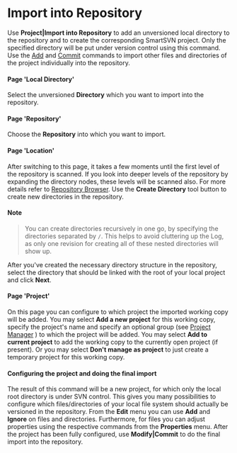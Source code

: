 # Import into Repository

Use **Project\|Import into Repository** to add an unversioned local
directory to the repository and to create the corresponding SmartSVN
project. Only the specified directory will be put under version control
using this command. Use the [Add](Add.md#Add-commands.add)
and [Commit](Commit.md#Commit-commands.commit) commands to
import other files and directories of the project individually into the
repository.

#### Page 'Local Directory'

Select the unversioned **Directory** which you want to import into the
repository.

#### Page 'Repository'

Choose the **Repository** into which you want to import.

#### Page 'Location'

After switching to this page, it takes a few moments until the first
level of the repository is scanned. If you look into deeper levels of
the repository by expanding the directory nodes, these levels will be
scanned also. For more details refer to [Repository Browser](Repository-Browser.md#RepositoryBrowser-repository-browser).
Use the **Create Directory** tool button to create new directories in
the repository.


#### Note
>
>
>You can create directories recursively in one go, by specifying the
>directories separated by `/`. This helps to avoid cluttering up the Log,
>as only one revision for creating all of these nested directories will
>show up.
>
>

After you've created the necessary directory structure in the
repository, select the directory that should be linked with the root of
your local project and click **Next**.

#### Page 'Project'

On this page you can configure to which project the imported working
copy will be added. You may select **Add a new project** for this
working copy, specify the project's name and specify an optional group
(see [Project Manager](Project-Manager.md#ProjectManager-project.manager) )
to which the project will be added. You may select **Add to current
project** to add the working copy to the currently open project (if
present). Or you may select **Don't manage as project** to just create a
temporary project for this working copy.

#### Configuring the project and doing the final import

The result of this command will be a new project, for which only the
local root directory is under SVN control. This gives you many
possibilities to configure which files/directories of your local file
system should actually be versioned in the repository. From the **Edit**
menu you can use **Add** and **Ignore** on files and directories.
Furthermore, for files you can adjust properties using the respective
commands from the **Properties** menu. After the project has been fully
configured, use **Modify\|Commit** to do the final import into the
repository.
